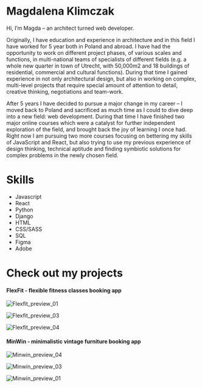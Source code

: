 # Magdalena Klimczak

Hi, I’m Magda – an architect turned web developer. 

Originally, I have education and experience in architecture and in this field I have worked for 5 year both in Poland and abroad. I have had the opportunity to work on different project phases, of various scales and functions, in multi-national teams of specialists of different fields (e.g. a whole new quarter in town of Utrecht, with 50,000m2 and 18 buildings of residential, commercial and cultural functions). During that time I gained experience in not only architectural design, but also in working on complex, multi-level projects that require special amount of attention to detail, creative thinking, negotiations and team-work.

After 5 years I have decided to pursue a major change in my career – I moved back to Poland and sacrificed as much time as I could to dive deep into a new field: web development. During that time I have finished two major online courses which were a catalyst for further independent exploration of the field, and brought back the joy of learning I once had. Right now I am pursuing two more courses focusing on bettering my skills of JavaScript and React, but also trying to use my previous experience of design thinking, technical aptitude and finding symbiotic solutions for complex problems in the newly chosen field.

# Skills
- Javascript
- React
- Python
- Django
- HTML
- CSS/SASS
- SQL
- Figma
- Adobe

# Check out my projects

#### FlexFit - flexible fitness classes booking app
![Flexfit_preview_01](https://github.com/mklimczak93/mklimczak93/assets/123643355/fa87bd5e-a828-4538-be1b-62225532b111)

![Flexfit_preview_03](https://github.com/mklimczak93/mklimczak93/assets/123643355/bc3c723f-6ddf-455f-bdf3-2c8dd141c4ba)

![Flexfit_preview_04](https://github.com/mklimczak93/mklimczak93/assets/123643355/6a02de36-05f0-4efd-94c8-f60dd6b5ee9c)


#### MinWin - minimalistic vintage furniture booking app
![Minwin_preview_04](https://github.com/mklimczak93/mklimczak93/assets/123643355/22679873-1de9-486e-b847-4111937e0028)

![Minwin_preview_03](https://github.com/mklimczak93/mklimczak93/assets/123643355/d4514a49-bd1f-4575-89ca-ae6d6dc6ce86)

![Minwin_preview_01](https://github.com/mklimczak93/mklimczak93/assets/123643355/edd3ef29-1a9e-4b1b-8944-70ecf209d44f)








